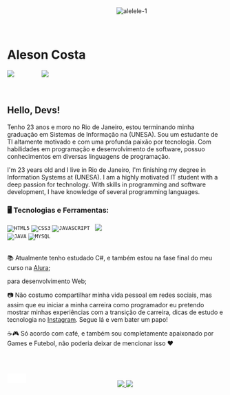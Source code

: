
<img align="right" width="250px" style="margin-top:-20px" src="https://i.ibb.co/ypbQX6f/alelele-1.png" alt="alelele-1" border="0"></a>

</br>
</br>

<div dsplay="inline-block">
 
 <h1 align="left">Aleson Costa</h1>
 <a href="https://www.instagram.com/alesoncrvg/">
    <img align="left" width="80px" src="https://upload.wikimedia.org/wikipedia/commons/2/28/Instagram_logo.png" style="vertical-align:top;">
  </a> 
  <a href="https://www.linkedin.com/in/aleson/">
    <img width="80px" src="https://i.ibb.co/SxQxzPC/linkedin-black-logo-icon-147114-1.png" style="vertical-align:top;">
  </a>
</div>





</br>
</br>

## Hello, Devs!

Tenho 23 anos e moro no Rio de Janeiro, estou terminando minha graduação em Sistemas de Informação na (UNESA). Sou um estudante de TI altamente motivado e com uma profunda paixão por tecnologia. Com habilidades em programação e desenvolvimento de software, possuo conhecimentos em diversas linguagens de programação.



I'm 23 years old and I live in Rio de Janeiro, I'm finishing my degree in Information Systems at (UNESA). I am a highly motivated IT student with a deep passion for technology. With skills in programming and software development, I have knowledge of several programming languages.
<p align="center">
  
</p>

### 🖥️ Tecnologias e Ferramentas: 
<img width="300px" align="right" src="https://gifrun.blob.core.windows.net/temp/4262f4f9e2524bbdad933d15cea7d83f.gif">
<code><img width="40px" src="https://cdn.jsdelivr.net/gh/devicons/devicon/icons/html5/html5-original-wordmark.svg" title = "HTML5"/></code>
<code><img width="40px" src="https://cdn.jsdelivr.net/gh/devicons/devicon/icons/css3/css3-original-wordmark.svg" title = "CSS3"/></code>
<code><img width="40px" src="https://cdn.jsdelivr.net/gh/devicons/devicon/icons/javascript/javascript-original.svg" title = "JAVASCRIPT"/></code>
<code><img width="40px" src="https://cdn.jsdelivr.net/gh/devicons/devicon/icons/java/java-original.svg" title = "JAVA"/></code>
<code><img width="40px" src="https://cdn.jsdelivr.net/gh/devicons/devicon/icons/mysql/mysql-original.svg" title = "MYSQL"/></code>


</br>
</br>
<div display="inline-block">
 <p align="left">📚 Atualmente tenho estudado C#, e também estou na fase final do meu curso na <a href="https://www.alura.com.br/">Alura</a>;</p> para desenvolvimento Web;</p>
 <p align="left">📷 Não costumo compartilhar minha vida pessoal em redes sociais, mas assim que eu iniciar a minha carreira como programador eu pretendo mostrar minhas experiências com a transição de carreira, dicas de estudo e tecnologia no <a href="https://www.instagram.com/alesoncrg">Instagram</a>. Segue lá e vem bater um papo!</p>
 <p align="left">☕🎮 Só acordo com café, e também sou completamente apaixonado por Games e Futebol, não poderia deixar de mencionar isso ❤</p>
</div>



</br>


</br>

<a href="https://www.linkedin.com/in/aleson" target="_blank"><img align="left" alt="LinkedIn" width="22px" src="https://github.com/Aakarsh-B/trying-repos/blob/master/linkedin.svg" />
<a href="https://www.instagram.com/alesoncrvg" target="_blank"><img align="left" alt="Instagram" width="22px" src="https://github.com/Aakarsh-B/trying-repos/blob/master/insta.svg" />


##
<p align="center">
<a href="https://github.com/alesoncosta">
  <img height="180em" src="https://github-readme-stats-eight-theta.vercel.app/api?username=alesoncosta&show_icons=true&theme=dark&include_all_commits=true&count_private=true"/>
  <img height="180em" src="https://github-readme-stats-eight-theta.vercel.app/api/top-langs/?username=alesoncosta&layout=compact&langs_count=8&theme=dark"/>
</a>
</p>
